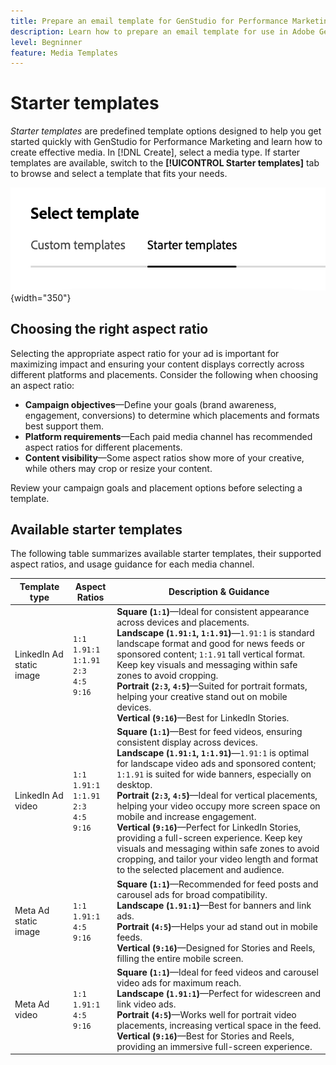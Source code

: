 ```yaml
---
title: Prepare an email template for GenStudio for Performance Marketing
description: Learn how to prepare an email template for use in Adobe GenStudio for Performance Marketing.
level: Begninner
feature: Media Templates
---
```

# Starter templates

_Starter templates_ are predefined template options designed to help you get started quickly with GenStudio for Performance Marketing and learn how to create effective media. In [!DNL Create], select a media type. If starter templates are available, switch to the **[!UICONTROL Starter templates]** tab to browse and select a template that fits your needs.

![Starter templates tab](/help/assets/starter-templates.png "Select template tabs"){width="350"}

## Choosing the right aspect ratio

Selecting the appropriate aspect ratio for your ad is important for maximizing impact and ensuring your content displays correctly across different platforms and placements. Consider the following when choosing an aspect ratio:

- **Campaign objectives**—Define your goals (brand awareness, engagement, conversions) to determine which placements and formats best support them.
- **Platform requirements**—Each paid media channel has recommended aspect ratios for different placements.
- **Content visibility**—Some aspect ratios show more of your creative, while others may crop or resize your content.

Review your campaign goals and placement options before selecting a template.

## Available starter templates

The following table summarizes available starter templates, their supported aspect ratios, and usage guidance for each media channel.

| Template type             | Aspect Ratios                                             | Description & Guidance                                                                                                                                                                                                                                                                                                                                                                                                                                                                                                   |
|---------------------------|-----------------------------------------------------------|-------------------------------------------------------------------------------------------------------------------------------------------------------------------------------------------------------------------------------------------------------------------------------------------------------------------------------------------------------------------------------------------------------------------------------------------------------------------------------------------------------------------------|
| LinkedIn Ad static image  | `1:1`<br>`1.91:1`<br>`1:1.91`<br>`2:3`<br>`4:5`<br>`9:16` | **Square (`1:1`)**—Ideal for consistent appearance across devices and placements.<br>**Landscape (`1.91:1`, `1:1.91`)**—`1.91:1` is standard landscape format and good for news feeds or sponsored content; `1:1.91` tall vertical format. Keep key visuals and messaging within safe zones to avoid cropping.<br>**Portrait (`2:3`, `4:5`)**—Suited for portrait formats, helping your creative stand out on mobile devices.<br>**Vertical (`9:16`)**—Best for LinkedIn Stories. |
| LinkedIn Ad video         | `1:1`<br>`1.91:1`<br>`1:1.91`<br>`2:3`<br>`4:5`<br>`9:16` | **Square (`1:1`)**—Best for feed videos, ensuring consistent display across devices.<br>**Landscape (`1.91:1`, `1:1.91`)**—`1.91:1` is optimal for landscape video ads and sponsored content; `1:1.91` is suited for wide banners, especially on desktop.<br>**Portrait (`2:3`, `4:5`)**—Ideal for vertical placements, helping your video occupy more screen space on mobile and increase engagement.<br>**Vertical (`9:16`)**—Perfect for LinkedIn Stories, providing a full-screen experience. Keep key visuals and messaging within safe zones to avoid cropping, and tailor your video length and format to the selected placement and audience. |
| Meta Ad static image      | `1:1`<br>`1.91:1`<br>`4:5`<br>`9:16`                      | **Square (`1:1`)**—Recommended for feed posts and carousel ads for broad compatibility.<br>**Landscape (`1.91:1`)**—Best for banners and link ads.<br>**Portrait (`4:5`)**—Helps your ad stand out in mobile feeds.<br>**Vertical (`9:16`)**—Designed for Stories and Reels, filling the entire mobile screen. |
| Meta Ad video             | `1:1`<br>`1.91:1`<br>`4:5`<br>`9:16`                      | **Square (`1:1`)**—Ideal for feed videos and carousel video ads for maximum reach.<br>**Landscape (`1.91:1`)**—Perfect for widescreen and link video ads.<br>**Portrait (`4:5`)**—Works well for portrait video placements, increasing vertical space in the feed.<br>**Vertical (`9:16`)**—Best for Stories and Reels, providing an immersive full-screen experience. |
